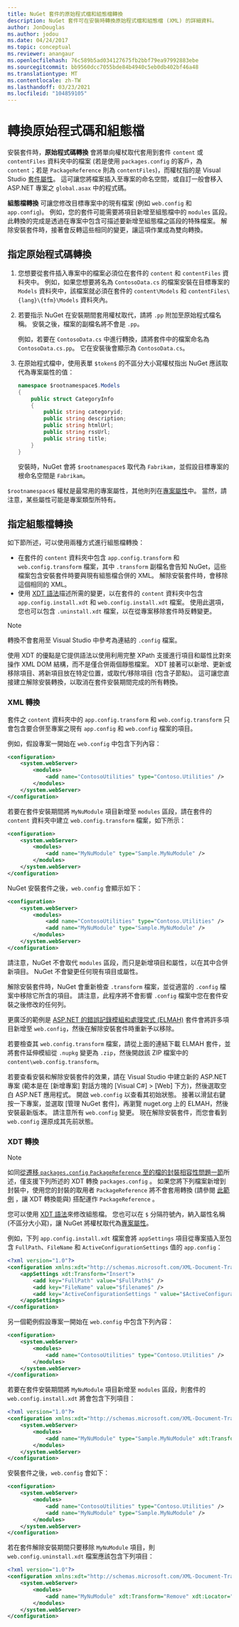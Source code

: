 ```yaml
---
title: NuGet 套件的原始程式檔和組態檔轉換
description: NuGet 套件可在安裝時轉換原始程式檔和組態檔 (XML) 的詳細資料。
author: JonDouglas
ms.author: jodou
ms.date: 04/24/2017
ms.topic: conceptual
ms.reviewer: anangaur
ms.openlocfilehash: 76c589b5ad034127675fb2bbf79ea97992883ebe
ms.sourcegitcommit: bb9560dcc7055bde84b4940c5eb0db402bf46a48
ms.translationtype: MT
ms.contentlocale: zh-TW
ms.lasthandoff: 03/23/2021
ms.locfileid: "104859105"
---
```

# <a name="transforming-source-code-and-configuration-files"></a>轉換原始程式碼和組態檔

安裝套件時，**原始程式碼轉換** 會將單向權杖取代套用到套件 `content` 或 `contentFiles` 資料夾中的檔案 (若是使用 `packages.config` 的客戶，為 `content`；若是 `PackageReference` 則為 `contentFiles`)，而權杖指的是 Visual Studio [套件屬性](/dotnet/api/vslangproj.projectproperties)。 這可讓您將檔案插入至專案的命名空間，或自訂一般會移入 ASP.NET 專案之 `global.asax` 中的程式碼。

**組態檔轉換** 可讓您修改目標專案中的現有檔案 (例如 `web.config` 和 `app.config`)。 例如，您的套件可能需要將項目新增至組態檔中的 `modules` 區段。 此轉換的完成是透過在專案中包含可描述要新增至組態檔之區段的特殊檔案。 解除安裝套件時，接著會反轉這些相同的變更，讓這項作業成為雙向轉換。

## <a name="specifying-source-code-transformations"></a>指定原始程式碼轉換

1. 您想要從套件插入專案中的檔案必須位在套件的 `content` 和 `contentFiles` 資料夾中。 例如，如果您想要將名為 `ContosoData.cs` 的檔案安裝在目標專案的 `Models` 資料夾中，該檔案就必須在套件的 `content\Models` 和 `contentFiles\{lang}\{tfm}\Models` 資料夾內。

1. 若要指示 NuGet 在安裝期間套用權杖取代，請將 `.pp` 附加至原始程式檔名稱。 安裝之後，檔案的副檔名將不會是 `.pp`。

    例如，若要在 `ContosoData.cs` 中進行轉換，請將套件中的檔案命名為 `ContosoData.cs.pp`。 它在安裝後會顯示為 `ContosoData.cs`。

1. 在原始程式檔中，使用表單 `$token$` 的不區分大小寫權杖指出 NuGet 應該取代為專案屬性的值：

    ```cs
    namespace $rootnamespace$.Models
    {
        public struct CategoryInfo
        {
            public string categoryid;
            public string description;
            public string htmlUrl;
            public string rssUrl;
            public string title;
        }
    }
    ```

    安裝時，NuGet 會將 `$rootnamespace$` 取代為 `Fabrikam`，並假設目標專案的根命名空間是 `Fabrikam`。

`$rootnamespace$` 權杖是最常用的專案屬性，其他則列在[專案屬性](/dotnet/api/vslangproj.projectproperties)中。 當然，請注意，某些屬性可能是專案類型所特有。

## <a name="specifying-config-file-transformations"></a>指定組態檔轉換

如下節所述，可以使用兩種方式進行組態檔轉換：

- 在套件的 `content` 資料夾中包含 `app.config.transform` 和 `web.config.transform` 檔案，其中 `.transform` 副檔名會告知 NuGet，這些檔案包含安裝套件時要與現有組態檔合併的 XML。 解除安裝套件時，會移除這個相同的 XML。
- 使用 [XDT 語法](/previous-versions/aspnet/dd465326(v=vs.110))描述所需的變更，以在套件的 `content` 資料夾中包含 `app.config.install.xdt` 和 `web.config.install.xdt` 檔案。 使用此選項，您也可以包含 `.uninstall.xdt` 檔案，以在從專案移除套件時反轉變更。

> [!Note]
> 轉換不會套用至 Visual Studio 中參考為連結的 `.config` 檔案。

使用 XDT 的優點是它提供語法以使用利用完整 XPath 支援進行項目和屬性比對來操作 XML DOM 結構，而不是僅合併兩個靜態檔案。 XDT 接著可以新增、更新或移除項目、將新項目放在特定位置，或取代/移除項目 (包含子節點)。 這可讓您直接建立解除安裝轉換，以取消在套件安裝期間完成的所有轉換。

### <a name="xml-transforms"></a>XML 轉換

套件之 `content` 資料夾中的 `app.config.transform` 和 `web.config.transform` 只會包含要合併至專案之現有 `app.config` 和 `web.config` 檔案的項目。

例如，假設專案一開始在 `web.config` 中包含下列內容：

```xml
<configuration>
    <system.webServer>
        <modules>
            <add name="ContosoUtilities" type="Contoso.Utilities" />
        </modules>
    </system.webServer>
</configuration>
```

若要在套件安裝期間將 `MyNuModule` 項目新增至 `modules` 區段，請在套件的 `content` 資料夾中建立 `web.config.transform` 檔案，如下所示：

```xml
<configuration>
    <system.webServer>
        <modules>
            <add name="MyNuModule" type="Sample.MyNuModule" />
        </modules>
    </system.webServer>
</configuration>
```

NuGet 安裝套件之後，`web.config` 會顯示如下：

```xml
<configuration>
    <system.webServer>
        <modules>
            <add name="ContosoUtilities" type="Contoso.Utilities" />
            <add name="MyNuModule" type="Sample.MyNuModule" />
        </modules>
    </system.webServer>
</configuration>
```

請注意，NuGet 不會取代 `modules` 區段，而只是新增項目和屬性，以在其中合併新項目。 NuGet 不會變更任何現有項目或屬性。

解除安裝套件時，NuGet 會重新檢查 `.transform` 檔案，並從適當的 `.config` 檔案中移除它所含的項目。 請注意，此程序將不會影響 `.config` 檔案中您在套件安裝之後修改的任何列。

更廣泛的範例是 [ASP.NET 的錯誤記錄模組和處理常式 (ELMAH)](https://www.nuget.org/packages/elmah/) 套件會將許多項目新增至 `web.config`，然後在解除安裝套件時重新予以移除。

若要檢查其 `web.config.transform` 檔案，請從上面的連結下載 ELMAH 套件，並將套件延伸模組從 `.nupkg` 變更為 `.zip`，然後開啟該 ZIP 檔案中的 `content\web.config.transform`。

若要查看安裝和解除安裝套件的效果，請在 Visual Studio 中建立新的 ASP.NET 專案 (範本是在 [新增專案] 對話方塊的 [Visual C#] > [Web] 下方)，然後選取空白 ASP.NET 應用程式。 開啟 `web.config` 以查看其初始狀態。 接著以滑鼠右鍵按一下專案，並選取 [管理 NuGet 套件]，再瀏覽 nuget.org 上的 ELMAH，然後安裝最新版本。 請注意所有 `web.config` 變更。 現在解除安裝套件，而您會看到 `web.config` 還原成其先前狀態。

### <a name="xdt-transforms"></a>XDT 轉換

> [!Note]
> 如同[從遷移 `packages.config` `PackageReference` 至的檔的封裝相容性問題一節](../consume-packages/migrate-packages-config-to-package-reference.md#package-compatibility-issues)所述，僅支援下列所述的 XDT 轉換 `packages.config` 。 如果您將下列檔案新增到封裝中，使用您的封裝的取用者 `PackageReference` 將不會套用轉換 (請參閱 [此範例](https://github.com/NuGet/Samples/tree/main/XDTransformExample) ，讓 XDT 轉換能與) 搭配運作 `PackageReference` 。

您可以使用 [XDT 語法](/previous-versions/aspnet/dd465326(v=vs.110))來修改組態檔。 您也可以在 `$` 分隔符號內，納入屬性名稱 (不區分大小寫)，讓 NuGet 將權杖取代為[專案屬性](/dotnet/api/vslangproj.projectproperties)。

例如，下列 `app.config.install.xdt` 檔案會將 `appSettings` 項目從專案插入至包含 `FullPath`、`FileName` 和 `ActiveConfigurationSettings` 值的 `app.config`：

```xml
<?xml version="1.0"?>
<configuration xmlns:xdt="http://schemas.microsoft.com/XML-Document-Transform">
    <appSettings xdt:Transform="Insert">
        <add key="FullPath" value="$FullPath$" />
        <add key="FileName" value="$filename$" />
        <add key="ActiveConfigurationSettings " value="$ActiveConfigurationSettings$" />
    </appSettings>
</configuration>
```

另一個範例假設專案一開始在 `web.config` 中包含下列內容：

```xml
<configuration>
    <system.webServer>
        <modules>
            <add name="ContosoUtilities" type="Contoso.Utilities" />
        </modules>
    </system.webServer>
</configuration>
```

若要在套件安裝期間將 `MyNuModule` 項目新增至 `modules` 區段，則套件的 `web.config.install.xdt` 將會包含下列項目：

```xml
<?xml version="1.0"?>
<configuration xmlns:xdt="http://schemas.microsoft.com/XML-Document-Transform">
    <system.webServer>
        <modules>
            <add name="MyNuModule" type="Sample.MyNuModule" xdt:Transform="Insert" />
        </modules>
    </system.webServer>
</configuration>
```

安裝套件之後，`web.config` 會如下：

```xml
<configuration>
    <system.webServer>
        <modules>
            <add name="ContosoUtilities" type="Contoso.Utilities" />
            <add name="MyNuModule" type="Sample.MyNuModule" />
        </modules>
    </system.webServer>
</configuration>
```

若在套件解除安裝期間只要移除 `MyNuModule` 項目，則 `web.config.uninstall.xdt` 檔案應該包含下列項目：

```xml
<?xml version="1.0"?>
<configuration xmlns:xdt="http://schemas.microsoft.com/XML-Document-Transform">
    <system.webServer>
        <modules>
            <add name="MyNuModule" xdt:Transform="Remove" xdt:Locator="Match(name)" />
        </modules>
    </system.webServer>
</configuration>
```